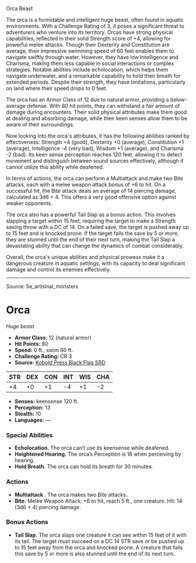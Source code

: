 <MonsterName/>Orca</MonsterName>
<CreatureType/>Beast</CreatureType>

<summary>The orca is a formidable and intelligent huge beast, often found in aquatic environments. With a Challenge Rating of 3, it poses a significant threat to adventurers who venture into its territory. Orcas have strong physical capabilities, reflected in their solid Strength score of +4, allowing for powerful melee attacks. Though their Dexterity and Constitution are average, their impressive swimming speed of 60 feet enables them to navigate swiftly through water. However, they have low Intelligence and Charisma, making them less capable in social interactions or complex strategies. Notable abilities include echolocation, which helps them navigate underwater, and a remarkable capability to hold their breath for extended periods. Despite their strength, they have limitations, particularly on land where their speed drops to 0 feet.</summary>

<detail>

The orca has an Armor Class of 12 due to natural armor, providing a below-average defense. With 80 hit points, they can withstand a fair amount of damage during encounters. Their solid physical attributes make them good at dealing and absorbing damage, while their keen senses allow them to be aware of their surroundings.

Now looking into the orca's attributes, it has the following abilities ranked by effectiveness: Strength +4 (good), Dexterity +0 (average), Constitution +1 (average), Intelligence -4 (very bad), Wisdom +1 (average), and Charisma -2 (bad). Its keen sense perception reaches 120 feet, allowing it to detect movement and distinguish between sound sources effectively, although it cannot utilize this ability while deafened.

In terms of actions, the orca can perform a Multiattack and make two Bite attacks, each with a melee weapon attack bonus of +6 to hit. On a successful hit, the Bite attack deals an average of 14 piercing damage, calculated as 3d6 + 4. This offers a very good offensive option against weaker opponents.

The orca also has a powerful Tail Slap as a bonus action. This involves slapping a target within 15 feet, requiring the target to make a Strength saving throw with a DC of 14. On a failed save, the target is pushed away up to 15 feet and is knocked prone. If the target fails the save by 5 or more, they are stunned until the end of their next turn, making the Tail Slap a devastating ability that can change the dynamics of combat considerably.

Overall, the orca's unique abilities and physical prowess make it a dangerous creature in aquatic settings, with its capacity to deal significant damage and control its enemies effectively.</detail>



---

Source: 5e_artisinal_monsters

# Orca

*Huge beast*

- **Armor Class:** 12 (natural armor)
- **Hit Points:** 80
- **Speed:** 0 ft., swim 60 ft.
- **Challenge Rating:** CR 3
- **Source:** [Kobold Press Black Flag SRD](https://koboldpress.com/black-flag-roleplaying/)

| STR | DEX | CON | INT | WIS | CHA |
| --- | --- | --- | --- | --- | --- |
| +4 | +0 | +1 | -4 | +1 | -2 |

- **Senses:** keensense 120 ft.
- **Perception:** 13
- **Stealth:** 10
- **Languages:** —

### Special Abilities

- **Echolocation.** The orca can’t use its keensense while deafened.
- **Heightened Hearing.** The orca’s Perception is 18 when perceiving by hearing.
- **Hold Breath.** The orca can hold its breath for 30 minutes.

### Actions

- **Multiattack** . The orca makes two Bite attacks.
- **Bite.** Melee Weapon Attack: +6 to hit, reach 5 ft., one creature. Hit: 14 (3d6 + 4) piercing damage.

### Bonus Actions

- **Tail Slap.** The orca slaps one creature it can see within 15 feet of it with its tail. The target must succeed on a DC 14 STR save or be pushed up to 15 feet away from the orca and knocked prone. A creature that fails this save by 5 or more is also stunned until the end of its next turn.



